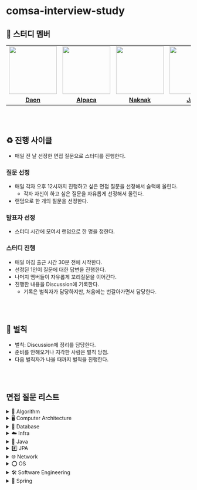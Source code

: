 # comsa-interview-study

## 👥 스터디 멤버

<table>
 <tr>
    <td align="center"><a href="https://github.com/ikjo39"><img src="https://github.com/ikjo39.png" width="130px;" alt=""></a></td>
    <td align="center"><a href="https://github.com/slimsha2dy"><img src="https://github.com/slimsha2dy.png" width="130px;" alt=""></a></td>
    <td align="center"><a href="https://github.com/nak-honest"><img src="https://github.com/nak-honest.png" width="130px;" alt=""></a></td>
    <td align="center"><a href="https://github.com/seokmyungham"><img src="https://github.com/seokmyungham.png" width="130px;" alt=""></a></td>
  </tr>
  <tr>
    <td align="center"><a href="https://github.com/ikjo39"><b>Daon</b></a></td>
    <td align="center"><a href="https://github.com/slimsha2dy"><b>Alpaca</b></a></td>
    <td align="center"><a href="https://github.com/nak-honest"><b>Naknak</b></a></td>
    <td align="center"><a href="https://github.com/seokmyungham"><b>Jazz</b></a></td>
  </tr>
</table>

<br>
<br>

## ♻️ 진행 사이클

- 매일 전 날 선정한 면접 질문으로 스터디를 진행한다.

### 질문 선정

- 매일 각자 오후 12시까지 진행하고 싶은 면접 질문을 선정해서 슬랙에 올린다.
  - 각자 자신이 하고 싶은 질문을 자유롭게 선정해서 올린다.
- 랜덤으로 한 개의 질문을 선정한다.

### 발표자 선정

- 스터디 시간에 모여서 랜덤으로 한 명을 정한다.

### 스터디 진행

- 매일 아침 출근 시간 30분 전에 시작한다.
- 선정된 1인이 질문에 대한 답변을 진행한다.
- 나머지 멤버들이 자유롭게 꼬리질문을 이어간다.
- 진행한 내용을 Discussion에 기록한다.
  - 기록은 벌칙자가 담당하지만, 처음에는 번갈아가면서 담당한다.

<br>
<br>

## 🔨 벌칙

- 벌칙: Discussion에 정리를 담당한다.
- 준비를 안해오거나 지각한 사람은 벌칙 당첨.
- 다음 벌칙자가 나올 때까지 벌칙을 진행한다.

<br>
<br>

## 면접 질문 리스트
<details> 
 <summary>🌲 Algorithm</summary>
 
</details>

<details> 
 <summary>🖥️ Computer Architecture</summary>
 
</details>

<details> 
 <summary>💾 Database</summary>
 
</details>

<details> 
 <summary>☁️ Infra</summary>
 
</details>

<details> 
 <summary>🫘 Java</summary>
 
</details>

<details> 
 <summary>#️⃣ JPA</summary>

- [엔티티 매니저에 대해 설명해주세요.](https://github.com/woowacourse-6th-computer-sign-pen/comsa-interview-study/discussions/11)

- [OSIV 옵션에 대해서 설명해주세요.](https://github.com/woowacourse-6th-computer-sign-pen/comsa-interview-study/discussions/10)
 
</details>

<details> 
 <summary>🌐 Network</summary>

- [HTTP와 HTTPS의 차이를 설명하고 HTTPS 통신 원리에 대해 설명해주세요.](https://github.com/woowacourse-6th-computer-sign-pen/comsa-interview-study/discussions/12)
 
 - [HTTP에서 keep-alive 가 무엇인지 설명하고, 필요한 이유에 대해 설명해보세요.](https://github.com/woowacourse-6th-computer-sign-pen/comsa-interview-study/discussions/2)
</details>

<details> 
 <summary>⭕ OS</summary>

- [뮤텍스와 세마포어를 설명하고 차이를 알려주세요.](https://github.com/woowacourse-6th-computer-sign-pen/comsa-interview-study/discussions/9)
 
</details>

<details> 
 <summary>🛠️ Software Engineering</summary>
 
</details>

<details> 
 <summary>🌸 Spring</summary>
 
</details>

